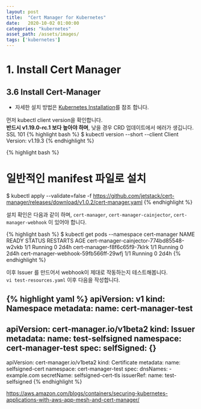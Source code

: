 ```yaml
---
layout: post
title:  "Cert Manager for Kubernetes"
date:   2020-10-02 01:00:00
categories: "kubernetes"
asset_path: /assets/images/
tags: ['kubernetes']
---
```


# 1. Install Cert Manager

## 3.6 Install Cert-Manager

 - 자세한 설치 방법은 [Kubernetes Installation](https://cert-manager.io/docs/installation/kubernetes/)를 참조 합니다.

먼저 kubectl client version을 확인합니다.<br>
**반드시 v1.19.0-rc.1 보다 높아야 하며**, 낮을 경우 CRD 업데이트에서 에러가 생깁니다.
SSL 101
{% highlight bash %}
$ kubectl version --short --client
Client Version: v1.19.3
{% endhighlight %}

{% highlight bash %}
# 일반적인 manifest 파일로 설치
$ kubectl apply --validate=false -f https://github.com/jetstack/cert-manager/releases/download/v1.0.2/cert-manager.yaml
{% endhighlight %}

설치 확인은 다음과 같이 하며, `cert-manager`, `cert-manager-cainjector`, `cert-manager-webhook` 이 있어야 합니다.

{% highlight bash %}
$ kubectl get pods --namespace cert-manager
NAME                                       READY   STATUS    RESTARTS   AGE
cert-manager-cainjector-774bd85548-w2vkb   1/1     Running   0          2d4h
cert-manager-f8f6c65f9-7klrk               1/1     Running   0          2d4h
cert-manager-webhook-59fb566ff-29wfj       1/1     Running   0          2d4h
{% endhighlight %}


이후 Issuer 를 만드어서 webhook이 제대로 작동하는지 테스트해봅니다.<br>
`vi test-resources.yaml` 이후 다음을 작성합니다. 

{% highlight yaml %}
apiVersion: v1
kind: Namespace
metadata:
  name: cert-manager-test
---
apiVersion: cert-manager.io/v1beta2
kind: Issuer
metadata:
  name: test-selfsigned
  namespace: cert-manager-test
spec:
  selfSigned: {}
---
apiVersion: cert-manager.io/v1beta2
kind: Certificate
metadata:
  name: selfsigned-cert
  namespace: cert-manager-test
spec:
  dnsNames:
    - example.com
  secretName: selfsigned-cert-tls
  issuerRef:
    name: test-selfsigned
{% endhighlight %}


https://aws.amazon.com/blogs/containers/securing-kubernetes-applications-with-aws-app-mesh-and-cert-manager/